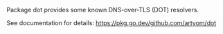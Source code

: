 Package dot provides some known DNS-over-TLS (DOT) resolvers.

See documentation for details: <https://pkg.go.dev/github.com/artyom/dot>
